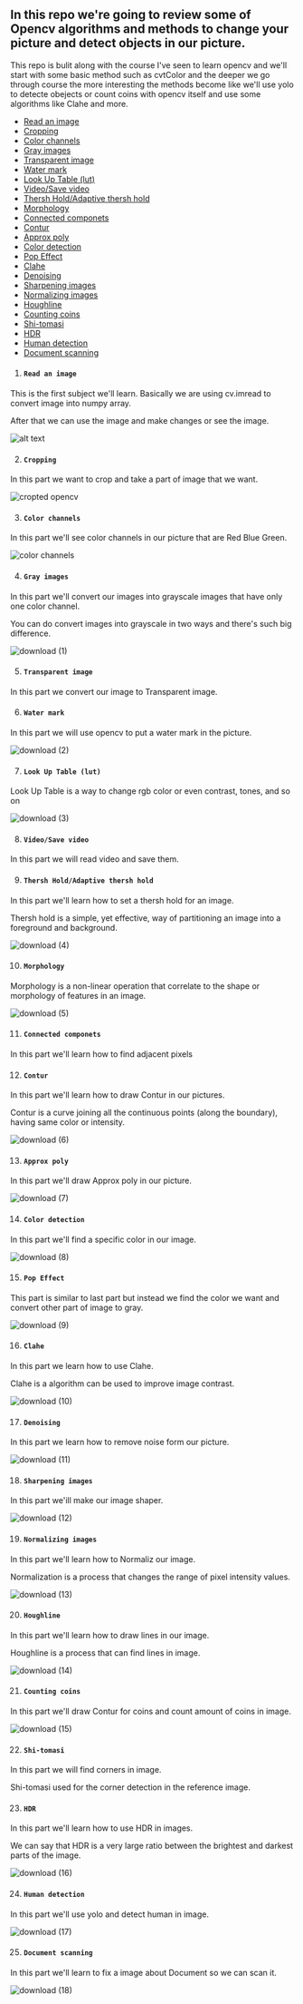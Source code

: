 ## In this repo we're going to review some of Opencv algorithms and methods to change your picture and detect objects in our picture.

This repo is bulit along with the course I've seen to learn opencv and we'll start with some basic method such as cvtColor and the deeper we go through course the more interesting the methods become
like we'll use yolo to detecte obejects or count coins with opencv itself and use some algorithms like Clahe and more. 

* [Read an image ](https://github.com/0nE01/Opencv/tree/main?tab=readme-ov-file#read-an-image)
* [Cropping](https://github.com/0nE01/Opencv/tree/main?tab=readme-ov-file#cropping) 
* [Color channels](https://github.com/0nE01/Opencv/tree/main?tab=readme-ov-file#color-channels)
* [Gray images](https://github.com/0nE01/Opencv/tree/main?tab=readme-ov-file#gray-images)
* [Transparent image](https://github.com/0nE01/Opencv/tree/main?tab=readme-ov-file#transparent-image)
* [Water mark](https://github.com/0nE01/Opencv/tree/main?tab=readme-ov-file#water-mark)
* [Look Up Table (lut)](https://github.com/0nE01/Opencv/tree/main?tab=readme-ov-file#look-up-table-lut)
* [Video/Save video](https://github.com/0nE01/Opencv/tree/main?tab=readme-ov-file#videosave-video)
* [Thersh Hold/Adaptive thersh hold](https://github.com/0nE01/Opencv/tree/main?tab=readme-ov-file#thersh-holdadaptive-thersh-hold)
* [Morphology](https://github.com/0nE01/Opencv/tree/main?tab=readme-ov-file#morphology)
* [Connected componets](https://github.com/0nE01/Opencv/tree/main?tab=readme-ov-file#connected-componets)
* [Contur](https://github.com/0nE01/Opencv/tree/main?tab=readme-ov-file#contur)
* [Approx poly](https://github.com/0nE01/Opencv/tree/main?tab=readme-ov-file#approx-poly)
* [Color detection](https://github.com/0nE01/Opencv/tree/main?tab=readme-ov-file#color-detection)
* [Pop Effect](https://github.com/0nE01/Opencv/tree/main?tab=readme-ov-file#pop-effect)
* [Clahe](https://github.com/0nE01/Opencv/tree/main?tab=readme-ov-file#clahe)
* [Denoising](https://github.com/0nE01/Opencv/tree/main?tab=readme-ov-file#denoising)
* [Sharpening images](https://github.com/0nE01/Opencv/tree/main?tab=readme-ov-file#sharpening-images)
* [Normalizing images](https://github.com/0nE01/Opencv/tree/main?tab=readme-ov-file#normalizing-images)
* [Houghline](https://github.com/0nE01/Opencv/tree/main?tab=readme-ov-file#houghline)
* [Counting coins](https://github.com/0nE01/Opencv/tree/main?tab=readme-ov-file#counting-coins)
* [Shi-tomasi](https://github.com/0nE01/Opencv/tree/main?tab=readme-ov-file#shi-tomasi)
* [HDR](https://github.com/0nE01/Opencv/tree/main?tab=readme-ov-file#hdr)
* [Human detection](https://github.com/0nE01/Opencv/tree/main?tab=readme-ov-file#human-detection)
* [Document scanning](https://github.com/0nE01/Opencv/tree/main?tab=readme-ov-file#document-scanning)

1.  #### `Read an image`

This is the first subject we'll learn.
Basically we are using cv.imread to convert image into numpy array.

After that we can use the image and make changes or see the image. 

![alt text](https://miro.medium.com/v2/resize:fit:720/format:webp/1*wFcEuz4CtvdgJUW-mkKvZg.jpeg)

2. ####  `Cropping`

In this part we want to crop and take a part of image that we want.


![cropted opencv](https://github.com/0nE01/Opencv/assets/127254729/11bf098d-7b9a-4e12-abd7-ceb28d92bfff)

3. #### `Color channels`
   
In this part we'll see color channels in our picture that are Red Blue Green.

![color channels](https://github.com/0nE01/Opencv/assets/127254729/e6958262-86b7-445f-99f0-8a8b6f5c958c)

4. #### `Gray images`

In this part we'll convert our images into grayscale images that have only one color channel.

You can do convert images into grayscale in two ways and there's such big difference.

![download (1)](https://github.com/0nE01/Opencv/assets/127254729/81c31774-1d8d-4495-9646-dfa9df9353bd)

5. #### `Transparent image`
   
In this part we convert our image to Transparent image.

6. #### `Water mark`

In this part we will use opencv to put a water mark in the picture.

![download (2)](https://github.com/0nE01/Opencv/assets/127254729/9af73d4c-20a0-467b-801a-01d74a6ffade)

7. #### `Look Up Table (lut)`
Look Up Table is a way to change rgb color or even contrast, tones, and so on 
 
![download (3)](https://github.com/0nE01/Opencv/assets/127254729/ad576a37-84be-446a-889a-fec118b81063)


8. #### `Video/Save video`

In this part we will read video and save them.

9. #### `Thersh Hold/Adaptive thersh hold`

In this part we'll learn how to set a thersh hold for an image.

Thersh hold is a simple, yet effective, way of partitioning an image into a foreground and background.

![download (4)](https://github.com/0nE01/Opencv/assets/127254729/145a9402-f29d-49eb-9c93-77ef96a3f7b2)

10. #### `Morphology`

Morphology is a non-linear operation that correlate to the shape or morphology of features in an image.


 ![download (5)](https://github.com/0nE01/Opencv/assets/127254729/5970c8e1-e795-450b-9b52-aa46ae22b330)

11. #### `Connected componets`

In this part we'll learn how to find adjacent pixels

12. #### `Contur`
In this part we'll learn how to draw Contur in our pictures.

Contur is a curve joining all the continuous points (along the boundary), having same color or intensity.

![download (6)](https://github.com/0nE01/Opencv/assets/127254729/fa61e15a-aabf-4d55-b371-5bb0940ae071)

13. #### `Approx poly`
In this part we'll draw Approx poly in our picture.

![download (7)](https://github.com/0nE01/Opencv/assets/127254729/ff364fd6-cd9a-4fef-8a8f-2147d5544db3)

14. #### `Color detection`
    
In this part we'll find a specific color in our image.

![download (8)](https://github.com/0nE01/Opencv/assets/127254729/268707a4-2649-4b69-9e12-cc5c46f22651)

15. #### `Pop Effect`
    
This part is similar to last part but instead we find the color we want and convert other part of image to gray.

![download (9)](https://github.com/0nE01/Opencv/assets/127254729/d0685c19-4488-448a-8a02-3fef10873211)


16. #### `Clahe`
    
In this part we learn how to use Clahe.

Clahe is a algorithm can be used to improve image contrast.

![download (10)](https://github.com/0nE01/Opencv/assets/127254729/61dd4a60-3fcd-4cfa-8cfd-569814d2eb5f)


17. #### `Denoising`
    
In this part we learn how to remove noise form our picture.

![download (11)](https://github.com/0nE01/Opencv/assets/127254729/7489871a-1cfe-4f79-a68d-7b83031b1f2e)

18. #### `Sharpening images`

In this part we'ill make our image shaper.

![download (12)](https://github.com/0nE01/Opencv/assets/127254729/92ae9b73-c9ed-4a43-8b04-f9316b862078)


19. #### `Normalizing images`

In this part we'll learn how to Normaliz our image.

Normalization is a process that changes the range of pixel intensity values.

![download (13)](https://github.com/0nE01/Opencv/assets/127254729/15f05e74-93df-4322-b747-35211e95afb9)


20. #### `Houghline`

In this part we'll learn how to draw lines in our image.

Houghline is a process that can find lines in image. 

![download (14)](https://github.com/0nE01/Opencv/assets/127254729/5e949986-da7a-4d93-8425-05254eedf0c2)


21. #### `Counting coins`

In this part we'll draw Contur for coins and count amount of coins in image.

![download (15)](https://github.com/0nE01/Opencv/assets/127254729/7c001afd-bd67-44cd-9306-dac12bba61fd)

22. #### `Shi-tomasi`

In this part we will find corners in image.

Shi-tomasi used for the corner detection in the reference image.

23. #### `HDR`
    
In this part we'll learn how to use HDR in images.

We can say that HDR is a very large ratio between the brightest and darkest parts of the image.

![download (16)](https://github.com/0nE01/Opencv/assets/127254729/3a86ec9c-21c9-43b4-9e39-cb31389106e9)


24. #### `Human detection`
    
In this part we'll use yolo and detect human in image.

![download (17)](https://github.com/0nE01/Opencv/assets/127254729/ca9fa58f-20c9-4c82-9dbc-bda639487a5f)


25. #### `Document scanning`

In this part we'll learn to fix a image about Document so we can scan it.

![download (18)](https://github.com/0nE01/Opencv/assets/127254729/3047777b-0aa4-44be-8eca-d0d13f1f1f1e)


